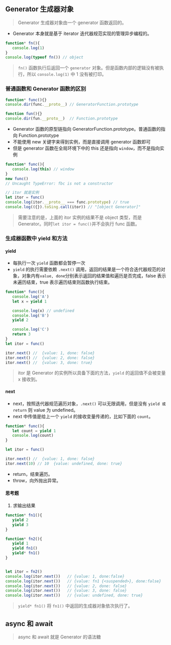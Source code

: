 ## Generator 生成器对象
> Generator 生成器对象由一个 generator 函数返回的。
* Generator 本身就是基于 iterator 迭代器规范实现的管理异步编程的。
``` js
function* fn(){
   console.log(1)
}
console.log(typeof fn()) // object
```
> `fn()` 函数执行后返回一个 `generator` 对象。但是函数内部的逻辑没有被执行，所以 `console.log(1)` 中 1 没有被打印。


### 普通函数和 Generator 函数的区别
``` js
function* func(){}
console.dir(func.__proto__) // GeneratorFunction.prototype

function fun(){}
console.dir(fun.__proto__)  // Function.prototype
```
* Generator 函数的原型链指向 GeneratorFunction.prototype。普通函数的指向 Function.prototype
* 不能使用 new 关键字来得到实例，而是直接调用 generator 函数即可
* 但是 generator 函数在全局环境下中的 this 还是指向 `window`，而不是指向实例
``` js
function* func(){
   console.log(this) // window
}
new func()
// Uncaught TypeError: fbc is not a constructor

// itor 就是实例
let itor = func()   
console.log(itor.__proto__ === func.prototype) // true
console.log(({}).toSing.call(itor)) // "[object Generator]" 
```
> 需要注意的是，上面的 itor 实例的结果不是 object 类型，而是 Generator。同时`let itor = func()`并不会执行 func 函数。



### 生成器函数中 yield 和方法
#### yield 
* 每执行一次 `yield` 函数都会暂停一次
* `yield` 的执行需要依赖 `.next()` 调用，返回的结果是一个符合迭代器规范的对象，对象内有`value, done`分别表示返回的结果值和遍历是否完成，false 表示未遍历结束，true 表示遍历结束则函数执行结束。
``` js
function* func(){
   console.log('A')
   let x = yield 1

   console.log(x) // undefined
   console.log('B')
   yield 2

   console.log('C')
   return 3
}
let itor = func()

itor.next() //  {value: 1, done: false}
itor.next() //  {value: 2, done: false}
itor.next() //  {value: 3, done: true}
```
> itor 是 Generator 的实例所以具备下面的方法，`yield` 的返回值不会被变量 x 接收到。

#### next 
* next，按照迭代器规范遍历对象，`.next()` 可以无限调用，但是没有 `yield 或 return` 则 value 为 undefined。
* next 中传值是给上一个 `yield` 的接收变量传递的，比如下面的 `count`。
``` js
function* func(){
   let count = yield 1
   console.log(count)
}

let itor = func()

itor.next() //  {value: 1, done: false}
itor.next(10) // 10  {value: undefined, done: true}
```
* return，结束遍历。
* throw，向外抛出异常。


#### 思考题
1. 求输出结果
``` js
function* fn1(){
   yield 2
   yield 3
}

function* fn2(){
   yield 1
   yield fn1()
   yield* fn1()
}


let itor = fn2()
console.log(itor.next())   // {value: 1, done:false}
console.log(itor.next())   // {value: fn1 {<suspended>}, done:false}
console.log(itor.next())   // {value: 2, done: false}
console.log(itor.next())   // {value: 3, done: false}
console.log(itor.next())   // {value: undefined, done: true}
```
> `yield* fn1()` 将 `fn1()` 中返回的生成器对象依次执行了。



## async 和 await
> async 和 await 就是 Generator 的语法糖




